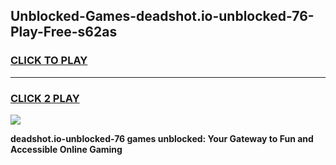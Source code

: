 
## Unblocked-Games-deadshot.io-unblocked-76-Play-Free-s62as
<h3>
<a href="https://premium76.site?title=deadshot.io-unblocked-76&ref=18A">CLICK TO PLAY</a></h3>
<hr>

<h3>
<a href="https://premium76.site?title=deadshot.io-unblocked-76&ref=18A">CLICK 2 PLAY</a>
  
</h3>

<a href="https://premium76.site?title=deadshot.io-unblocked-76&ref=18A"><img src="https://clearcache.store/games.png"></a>


**deadshot.io-unblocked-76 games unblocked: Your Gateway to Fun and Accessible Online Gaming**
